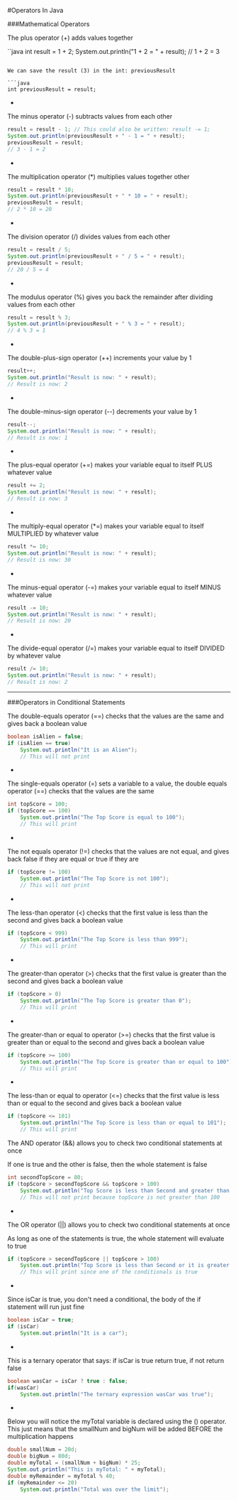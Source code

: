 #Operators In Java

###Mathematical Operators

The plus operator (+) adds values together

``java
int result = 1 + 2;
System.out.println("1 + 2 = " + result);
// 1 + 2 = 3
```

We can save the result (3) in the int: previousResult

```java
int previousResult = result;
```

-

The minus operator (-) subtracts values from each other

```java
result = result - 1; // This could also be written: result -= 1;
System.out.println(previousResult + " - 1 = " + result);
previousResult = result;
// 3 - 1 = 2
```

-

The multiplication operator (*) multiplies values together other

```java
result = result * 10;
System.out.println(previousResult + " * 10 = " + result);
previousResult = result;
// 2 * 10 = 20
```

-

The division operator (/) divides values from each other

```java
result = result / 5;
System.out.println(previousResult + " / 5 = " + result);
previousResult = result;
// 20 / 5 = 4
```

-

The modulus operator (%) gives you back the remainder after dividing values from each other

```java
result = result % 3;
System.out.println(previousResult + " % 3 = " + result);
// 4 % 3 = 1
```

-

The double-plus-sign operator (++) increments your value by 1

```java
result++;
System.out.println("Result is now: " + result);
// Result is now: 2
```

-

The double-minus-sign operator (--) decrements your value by 1

```java
result--;
System.out.println("Result is now: " + result);
// Result is now: 1
```

-

The plus-equal operator (+=) makes your variable equal to itself PLUS whatever value

```java
result += 2;
System.out.println("Result is now: " + result);
// Result is now: 3
```

-

The multiply-equal operator (*=) makes your variable equal to itself MULTIPLIED by whatever value

```java
result *= 10;
System.out.println("Result is now: " + result);
// Result is now: 30
```

-

The minus-equal operator (-=) makes your variable equal to itself MINUS whatever value

```java
result -= 10;
System.out.println("Result is now: " + result);
// Result is now: 20
```

-

The divide-equal operator (/=) makes your variable equal to itself DIVIDED by whatever value

```java
result /= 10;
System.out.println("Result is now: " + result);
// Result is now: 2
```

***

###Operators in Conditional Statements

The double-equals operator (==) checks that the values are the same and gives back a boolean value

```java
boolean isAlien = false;
if (isAlien == true)
    System.out.println("It is an Alien");
    // This will not print
```

-

The single-equals operator (=) sets a variable to a value, the double equals operator (==) checks that the values are the same

```java
int topScore = 100;
if (topScore == 100)
    System.out.println("The Top Score is equal to 100");
    // This will print
```

-

The not equals operator (!=) checks that the values are not equal, and gives back false if they are equal or true if they are

```java
if (topScore != 100)
    System.out.println("The Top Score is not 100");
    // This will not print
```

-

The less-than operator (<) checks that the first value is less than the second and gives back a boolean value

```java
if (topScore < 999)
    System.out.println("The Top Score is less than 999");
    // This will print
```

-

The greater-than operator (>) checks that the first value is greater than the second and gives back a boolean value

```java
if (topScore > 0)
    System.out.println("The Top Score is greater than 0");
    // This will print
```

-

The greater-than or equal to operator (>=) checks that the first value is greater than or equal to the second and gives back a boolean value

```java
if (topScore >= 100)
    System.out.println("The Top Score is greater than or equal to 100");
    // This will print
```

-

The less-than or equal to operator (<=) checks that the first value is less than or equal to the second and gives back a boolean value

```java
if (topScore <= 101)
    System.out.println("The Top Score is less than or equal to 101");
    // This will print
```

The AND operator (&&) allows you to check two conditional statements at once

If one is true and the other is false, then the whole statement is false

```java
int secondTopScore = 80;
if (topScore > secondTopScore && topScore > 100)
    System.out.println("Top Score is less than Second and greater than 100");
    // This will not print because topScore is not greater than 100
```

-

The OR operator (||) allows you to check two conditional statements at once

As long as one of the statements is true, the whole statement will evaluate to true

```java
if (topScore > secondTopScore || topScore > 100)
    System.out.println("Top Score is less than Second or it is greater than 100");
    // This will print since one of the conditionals is true
```

-

Since isCar is true, you don't need a conditional, the body of the if statement will run just fine

```java
boolean isCar = true;
if (isCar)
    System.out.println("It is a car");
```

-

This is a ternary operator that says: if isCar is true return true, if not return false

```java
boolean wasCar = isCar ? true : false;
if(wasCar)
    System.out.println("The ternary expression wasCar was true");
```

-

Below you will notice the myTotal variable is declared using the () operator. This just means that the smallNum and bigNum will be added BEFORE the multiplication happens

```java
double smallNum = 20d;
double bigNum = 80d;
double myTotal = (smallNum + bigNum) * 25;
System.out.println("This is myTotal: " + myTotal);
double myRemainder = myTotal % 40;
if (myRemainder <= 20)
    System.out.println("Total was over the limit");
```
